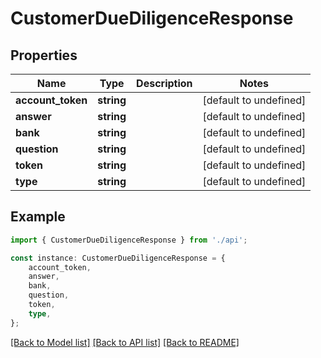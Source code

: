 # CustomerDueDiligenceResponse


## Properties

Name | Type | Description | Notes
------------ | ------------- | ------------- | -------------
**account_token** | **string** |  | [default to undefined]
**answer** | **string** |  | [default to undefined]
**bank** | **string** |  | [default to undefined]
**question** | **string** |  | [default to undefined]
**token** | **string** |  | [default to undefined]
**type** | **string** |  | [default to undefined]

## Example

```typescript
import { CustomerDueDiligenceResponse } from './api';

const instance: CustomerDueDiligenceResponse = {
    account_token,
    answer,
    bank,
    question,
    token,
    type,
};
```

[[Back to Model list]](../README.md#documentation-for-models) [[Back to API list]](../README.md#documentation-for-api-endpoints) [[Back to README]](../README.md)
